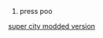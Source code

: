 1. press poo 





















[super city modded version](https://drive.google.com/file/d/1scDmzYt87YobmfFm9PxHhnFCGu8ujrLc/view?usp=sharing)
